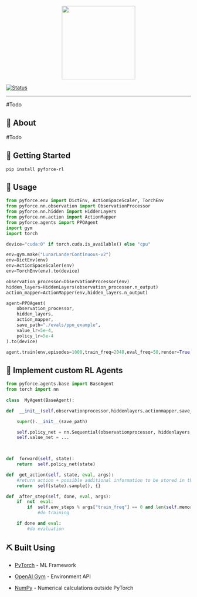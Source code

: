   
<p  align="center"><img  src="https://docs.google.com/drawings/d/e/2PACX-1vQTqWkqIzSlT3zldytD8L0kj6MZVpE_5ZslrDAvMhLEG-anipK2UPJuHm3ImGhVVTVYiZrsbTlKf3Yo/pub?w=756&h=265"  height="200px"  /></p>

  

[![Status](https://img.shields.io/badge/status-active-success.svg)]()

  
  

  

</div>

  

  

---

  

  

#Todo

  

  

## 🧐 About <a name = "about"></a>

  

  

#Todo

  

  

## 🏁 Getting Started <a name = "getting_started"></a>

  

  

    pip install pyforce-rl

  
  

## 🎈 Usage <a name="usage"></a>

  

```python
from pyforce.env import DictEnv, ActionSpaceScaler, TorchEnv
from pyforce.nn.observation import ObservationProcessor
from pyforce.nn.hidden import HiddenLayers
from pyforce.nn.action import ActionMapper
from pyforce.agents import PPOAgent
import gym
import torch

device="cuda:0" if torch.cuda.is_available() else "cpu"

env=gym.make("LunarLanderContinuous-v2")
env=DictEnv(env)
env=ActionSpaceScaler(env)
env=TorchEnv(env).to(device)

observation_processor=ObservationProcessor(env)
hidden_layers=HiddenLayers(observation_processor.n_output)
action_mapper=ActionMapper(env,hidden_layers.n_output)

agent=PPOAgent(
	observation_processor,
	hidden_layers,
	action_mapper,
	save_path="./evals/ppo_example",
	value_lr=5e-4,
	policy_lr=5e-4
).to(device)

agent.train(env,episodes=1000,train_freq=2048,eval_freq=50,render=True, batch_size=128,gamma=.99,tau=.95,clip=.2,n_steps=32,entropy_coef=.01)
```
  

  

## 🚀 Implement custom RL Agents <a name = "deployment"></a>



```python
from pyforce.agents.base import BaseAgent
from torch import nn
  
class  MyAgent(BaseAgent):

def  __init__(self,observationprocessor,hiddenlayers,actionmapper,save_path=None):

	super().__init__(save_path)

	self.policy_net = nn.Sequential(observationprocessor, hiddenlayers, actionmapper)
	self.value_net = ...

  

def  forward(self, state):
	return  self.policy_net(state)

def  get_action(self, state, eval, args):
	#return action + possible additional information to be stored in the memory
	return  self(state).sample(), {} 

def  after_step(self, done, eval, args):
	if  not  eval:
		if  self.env_steps % args["train_freq"] == 0 and len(self.memory) > 0:
			#do training

	if done and eval:
		#do evaluation
```
  

## ⛏️ Built Using <a name = "built_using"></a>

  

  

-  [PyTorch](https://pytorch.com/) - ML Framework

  

-  [OpenAI Gym](https://gym.openai.com/) - Environment API

  

-  [NumPy](https://numpy.org/) - Numerical calculations outside PyTorch

  

<!--

  

## ✍️ Authors <a name = "authors"></a>

  

  

-  [@olemeyer](https://github.com/olemeyer)

  

  

See also the list of [contributors](https://github.com/kylelobo/The-Documentation-Compendium/contributors) who participated in this project.

  
  
  

## 🎉 Acknowledgements <a name = "acknowledgement"></a>

  

  

-  [Cherry-RL](http://cherry-rl.net/) & [Keras-RL](https://keras-rl.readthedocs.io/en/latest/) for Inspiration

-->
